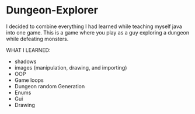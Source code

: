 # Dungeon-Explorer
I decided to combine everything I had learned while teaching myself java into one game. This is a game where you play as a guy exploring a dungeon while defeating monsters. 

WHAT I LEARNED:
- shadows
- images (manipulation, drawing, and importing)
- OOP
- Game loops
- Dungeon random Generation
- Enums
- Gui
- Drawing 
